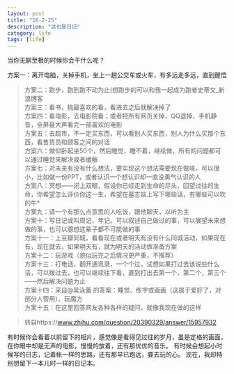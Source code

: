 ```yaml
---
layout: post
title: "16-2-25"
description: "这也是日记"
category: life
tags: [life]
---
```


当你无聊至极的时候你会干什么呢？

>
方案一：离开电脑，关掉手机，坐上一趟公交车或火车，有多远走多远，直到醒悟  
 
>方案二：跑步，跑到跑不动为止(想跑步的可以和我一起成为跑者史蒂文_新浪博客  
方案三：看书，挑最喜欢的看，看进去之后就解决掉了  
方案四：看电影，去电影院看；或者把所有网页关掉，QQ退掉，手机静音，全屏最大声看完一部喜欢的电影  
方案五：去超市，不一定买东西，可以看别人买东西，别人为什么买那个东西，看售货员和顾客之间的对话  
方案六：做仰卧起坐50个，然后睡觉，睡不着，继续做，所有的问题都可以通过睡觉来解决或者缓解  
方案七：对未来有没有什么想法，要实现这个想法需要现在做啥，可以很小，比如做一份PPT，或者认识一个想认识却一直没勇气认识的人  
方案八：冥想——闭上双眼，假设你已经走到生命的尽头，回望过往的生命，你希望怎么评价你这一生，希望在墓志铭上写下哪些话，有哪些可以吹的牛*  
方案九：请一个有那么点意思的人吃饭，跟他聊天，以听为主  
方案十：写日记或叫周记，年记。可以叙述自己做过的事，可以展望未来想做的事，也可以臆想这辈子都不可能做的事  
方案十一：上豆瓣同城，看看现在或者明天有没有什么同城活动，如果现在有，现在就去，如果明天有，就为明天的活动做准备方案  
方案十二：玩游戏（貌似玩完之后情况更严重，不推荐）  
方案十三：打电话，翻开通讯录，一个个过，试想如果打过去该说些什么话，可以拨过去，也可以继续往下看，直到打出去第一个，第二个，第三个——然后解决问题为止  
方案十四：采自@吴泳蕾 的答案：睡觉、练字或画画（这属于爱好了，对部分人管用）、玩魔方  
方案十五：在这里回答网友各种各样的疑问，就像我现在做的这样

>转自https://www.zhihu.com/question/20390329/answer/15957932

有时候你会看着以前留下的相片，感觉像是看得见过往的岁月，虽是定格的画面，在你眼中却是无声的电影，慢慢的放着，还有那优优的音乐。
有时候会想起小时候写的日志，记着帐一样的思路，还有那早已跑远，要去玩的心。
现在，我却特别想留下一本儿时一样的日记本。




